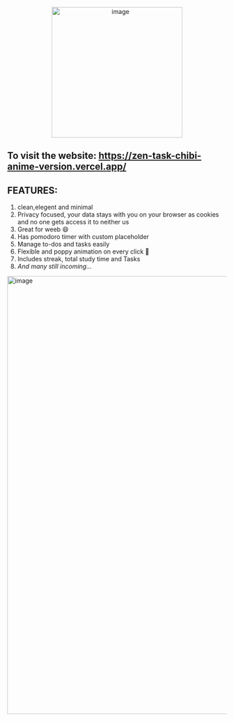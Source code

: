 <p align="center">
<img width="300" height="300" alt="image" src="https://github.com/user-attachments/assets/50d52baa-df43-4ab7-839f-1f3fb336e405" />
</p>

To visit the website:
https://zen-task-chibi-anime-version.vercel.app/
--
**FEATURES:**
--
 1. clean,elegent and minimal  
 2. Privacy focused, your data stays with you on your browser as cookies and no one gets access it to neither us  
 3. Great for weeb 😄  
 4. Has pomodoro timer with custom placeholder  
 5. Manage to-dos and tasks easily  
 6. Flexible and poppy animation on every click 💮  
 7. Includes streak, total study time and Tasks
 8.  *And many still incoming...*
<img width="1706" height="1006" alt="image" src="https://github.com/user-attachments/assets/fe1fff44-c880-4082-80fc-7111cb4fbacc" />
